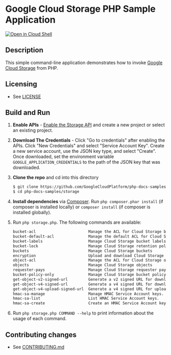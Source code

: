 # Google Cloud Storage PHP Sample Application

[![Open in Cloud Shell][shell_img]][shell_link]

[shell_img]: http://gstatic.com/cloudssh/images/open-btn.svg
[shell_link]: https://console.cloud.google.com/cloudshell/open?git_repo=https://github.com/googlecloudplatform/php-docs-samples&page=editor&working_dir=storage

## Description

This simple command-line application demonstrates how to invoke
[Google Cloud Storage][gcs-api] from PHP.

[gcs-api]: https://cloud.google.com/storage/docs/reference/libraries

## Licensing

* See [LICENSE](../../LICENSE)

## Build and Run
1.  **Enable APIs** - [Enable the Storage API](https://console.cloud.google.com/flows/enableapi?apiid=storage_api)
    and create a new project or select an existing project.
2.  **Download The Credentials** - Click "Go to credentials" after enabling the APIs. Click "New Credentials"
    and select "Service Account Key". Create a new service account, use the JSON key type, and
    select "Create". Once downloaded, set the environment variable `GOOGLE_APPLICATION_CREDENTIALS`
    to the path of the JSON key that was downloaded.
3.  **Clone the repo** and cd into this directory

    ```sh
    $ git clone https://github.com/GoogleCloudPlatform/php-docs-samples
    $ cd php-docs-samples/storage
    ```
4.  **Install dependencies** via [Composer](http://getcomposer.org/doc/00-intro.md).
    Run `php composer.phar install` (if composer is installed locally) or `composer install`
    (if composer is installed globally).
5.  Run `php storage.php`. The following commands are available:

    ```sh
    bucket-acl                       Manage the ACL for Cloud Storage buckets.
    bucket-default-acl               Manage the default ACL for Cloud Storage buckets.
    bucket-labels                    Manage Cloud Storage bucket labels
    bucket-lock                      Manage Cloud Storage retention policies and holds
    buckets                          Manage Cloud Storage buckets
    encryption                       Upload and download Cloud Storage objects with encryption
    object-acl                       Manage the ACL for Cloud Storage objects
    objects                          Manage Cloud Storage objects
    requester-pays                   Manage Cloud Storage requester pays buckets and objects
    bucket-policy-only               Manage Cloud Storage bucket policy only buckets
    get-object-v2-signed-url         Generate a v2 signed URL for downloading an object.
    get-object-v4-signed-url         Generate a v4 signed URL for downloading an object.
    get-object-v4-upload-signed-url  Generate a v4 signed URL for uploading an object.
    hmac-sa-manage                   Manage HMAC Service Account keys.
    hmac-sa-list                     List HMAC Service Account keys.
    hmac-sa-create                   Create an HMAC Service Account key.
    ```
6. Run `php storage.php COMMAND --help` to print information about the usage of each command.

## Contributing changes

* See [CONTRIBUTING.md](../CONTRIBUTING.md)
